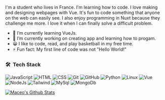 

I'm a student who lives in France. I'm learning how to code. I love making and designing webpages with Vue. It's fun to code something that anyone on the web can easily see. I also enjoy programming in Nuxt because they challenge me more. I love it when I can finally solve a difficult problem.

- 🌱 I’m currently learning VueJs.
- 🔭 I’m currently working on creating app and learning how to progam.
- 😀 I like to code, read, and play basketball in my free time.
- ⚡ Fun fact: My first line of code was not "Hello World!"

### 🛠 &nbsp;Tech Stack


![JavaScript](https://img.shields.io/badge/-JavaScript-000?&logo=JavaScript)
![HTML](https://img.shields.io/badge/-HTML-05122A?style=flat&logo=HTML5)
![CSS](https://img.shields.io/badge/-CSS-05122A?style=flat&logo=CSS3&logoColor=1572B6)
![Git](https://img.shields.io/badge/-Git-05122A?style=flat&logo=git)
![GitHub](https://img.shields.io/badge/-GitHub-05122A?style=flat&logo=github)
![Python](https://img.shields.io/badge/-Python-000?&logo=Python)
![Linux](https://img.shields.io/badge/-Linux-000?&logo=Linux)
![Vue](https://img.shields.io/badge/Vue.js-35495E?style=flat&logo=vuedotjs)
![NodeJs](https://img.shields.io/badge/Node.js-43853D?style=flat&logo=node.js&logoColor=white)
![Tailwind](https://img.shields.io/badge/Tailwind_CSS-38B2AC?style=flat&logo=tailwind-css&logoColor=white)
![MySql](https://img.shields.io/badge/MySQL-00000F?style=flat&logo=mysql&logoColor=white)
![MongoDb](https://img.shields.io/badge/MongoDB-4EA94B?style=flat&logo=mongodb&logoColor=white)

[![Maceo's Github Stats](https://github-readme-stats.vercel.app/api?username=maceobasse)](https://github.com/anuraghazra/github-readme-stats)
